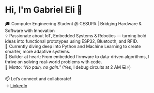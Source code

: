 # Hi, I'm Gabriel Eli 👋

🎓 Computer Engineering Student @ CESUPA | Bridging Hardware & Software with Innovation  
💡 Passionate about IoT, Embedded Systems & Robotics — turning bold ideas into functional prototypes using ESP32, Bluetooth, and RFID.  
🐍 Currently diving deep into Python and Machine Learning to create smarter, more adaptive systems.  
🔧 Builder at heart: From embedded firmware to data-driven algorithms, I thrive on solving real-world problems with code.  
🚀 Motto: _"No pain, no gain."_ (Yes, I debug circuits at 2 AM 💻⚡)

📫 Let’s connect and collaborate!  
→ [LinkedIn](https://www.linkedin.com/in/seu-perfil](https://www.linkedin.com/in/gabriel-eli-de-almeida-dias-72a3b4302/))
